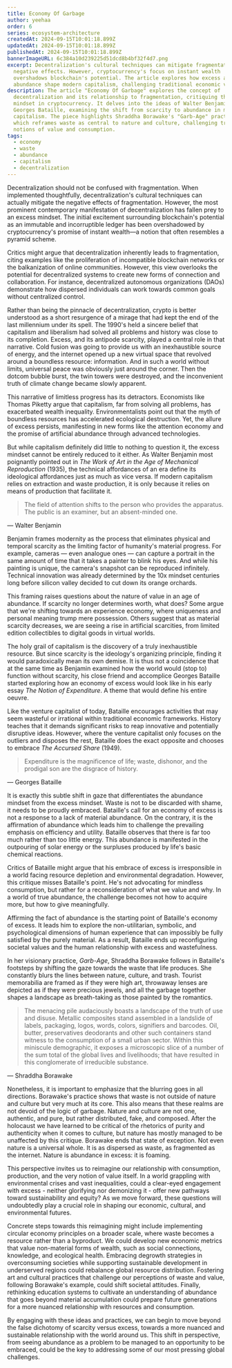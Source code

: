 ```yaml
---
title: Economy Of Garbage
author: yeehaa
order: 6
series: ecosystem-architecture
createdAt: 2024-09-15T10:01:18.899Z
updatedAt: 2024-09-15T10:01:18.899Z
publishedAt: 2024-09-15T10:01:18.899Z
bannerImageURL: 6c384a10d239225d51dcd8b4bf32f4d7.png
excerpt: Decentralization's cultural techniques can mitigate fragmentation's
  negative effects. However, cryptocurrency's focus on instant wealth
  overshadows blockchain's potential. The article explores how excess and
  abundance shape modern capitalism, challenging traditional economic views.
description: The article "Economy Of Garbage" explores the concept of
  decentralization and its relationship to fragmentation, critiquing the excess
  mindset in cryptocurrency. It delves into the ideas of Walter Benjamin and
  Georges Bataille, examining the shift from scarcity to abundance in modern
  capitalism. The piece highlights Shraddha Borawake's "Garb-Age" practice,
  which reframes waste as central to nature and culture, challenging traditional
  notions of value and consumption.
tags:
  - economy
  - waste
  - abundance
  - capitalism
  - decentralization
---
```

Decentralization should not be confused with fragmentation. When implemented thoughtfully, decentralization's cultural techniques can actually mitigate the negative effects of fragmentation. However, the most prominent contemporary manifestation of decentralization has fallen prey to an excess mindset. The initial excitement surrounding blockchain's potential as an immutable and incorruptible ledger has been overshadowed by cryptocurrency's promise of instant wealth—a notion that often resembles a pyramid scheme.

Critics might argue that decentralization inherently leads to fragmentation, citing examples like the proliferation of incompatible blockchain networks or the balkanization of online communities. However, this view overlooks the potential for decentralized systems to create new forms of connection and collaboration. For instance, decentralized autonomous organizations (DAOs) demonstrate how dispersed individuals can work towards common goals without centralized control.

Rather than being the pinnacle of decentralization, crypto is better understood as a short resurgence of a mirage that had kept the end of the last millennium under its spell. The 1990's held a sincere belief that capitalism and liberalism had solved all problems and history was close to its completion. Excess, and its antipode scarcity, played a central role in that narrative. Cold fusion was going to provide us with an inexhaustible source of energy, and the internet opened up a new virtual space that revolved around a boundless resource: information. And in such a world without limits, universal peace was obviously just around the corner. Then the dotcom bubble burst, the twin towers were destroyed, and the inconvenient truth of climate change became slowly apparent.

This narrative of limitless progress has its detractors. Economists like Thomas Piketty argue that capitalism, far from solving all problems, has exacerbated wealth inequality. Environmentalists point out that the myth of boundless resources has accelerated ecological destruction. Yet, the allure of excess persists, manifesting in new forms like the attention economy and the promise of artificial abundance through advanced technologies.

But while capitalism definitely did little to nothing to question it, the excess mindset cannot be entirely reduced to it either. As Walter Benjamin most poignantly pointed out in *The Work of Art in the Age of Mechanical Reproduction* (1935), the technical affordances of an era define its ideological affordances just as much as vice versa. If modern capitalism relies on extraction and waste production, it is only because it relies on means of production that facilitate it.

> The field of attention shifts to the person who provides the apparatus. The public is an examiner, but an absent-minded one.

— Walter Benjamin

Benjamin frames modernity as the process that eliminates physical and temporal scarcity as the limiting factor of humanity's material progress. For example, cameras — even analogue ones — can capture a portrait in the same amount of time that it takes a painter to blink his eyes. And while his painting is unique, the camera's snapshot can be reproduced infinitely. Technical innovation was already determined by the 10x mindset centuries long before silicon valley decided to cut down its orange orchards.

This framing raises questions about the nature of value in an age of abundance. If scarcity no longer determines worth, what does? Some argue that we're shifting towards an experience economy, where uniqueness and personal meaning trump mere possession. Others suggest that as material scarcity decreases, we are seeing a rise in artificial scarcities, from limited edition collectibles to digital goods in virtual worlds.

The holy grail of capitalism is the discovery of a truly inexhaustible resource. But since scarcity is the ideology's organizing principle, finding it would paradoxically mean its own demise. It is thus not a coincidence that at the same time as Benjamin examined how the world would (stop to) function without scarcity, his close friend and accomplice Georges Bataille started exploring how an economy of excess would look like in his early essay *The Notion of Expenditure*. A theme that would define his entire oeuvre.

Like the venture capitalist of today, Bataille encourages activities that may seem wasteful or irrational within traditional economic frameworks. History teaches that it demands significant risks to reap innovative and potentially disruptive ideas. However, where the venture capitalist only focuses on the outliers and disposes the rest, Bataille does the exact opposite and chooses to embrace *The Accursed Share* (1949).

> Expenditure is the magnificence of life; waste, dishonor, and the prodigal son are the disgrace of history.

— Georges Bataille

It is exactly this subtle shift in gaze that differentiates the abundance mindset from the excess mindset. Waste is not to be discarded with shame, it needs to be proudly embraced. Bataille's call for an economy of excess is not a response to a lack of material abundance. On the contrary, it is the affirmation of abundance which leads him to challenge the prevailing emphasis on efficiency and utility. Bataille observes that there is far too much rather than too little energy. This abundance is manifested in the outpouring of solar energy or the surpluses produced by life's basic chemical reactions.

Critics of Bataille might argue that his embrace of excess is irresponsible in a world facing resource depletion and environmental degradation. However, this critique misses Bataille's point. He's not advocating for mindless consumption, but rather for a reconsideration of what we value and why. In a world of true abundance, the challenge becomes not how to acquire more, but how to give meaningfully.

Affirming the fact of abundance is the starting point of Bataille's economy of excess. It leads him to explore the non-utilitarian, symbolic, and psychological dimensions of human experience that can impossibly be fully satisfied by the purely material. As a result, Bataille ends up reconfiguring societal values and the human relationship with excess and wastefulness.

In her visionary practice, *Garb-Age*, Shraddha Borawake follows in Bataille's footsteps by shifting the gaze towards the waste that life produces. She constantly blurs the lines between nature, culture, and trash. Tourist memorabilia are framed as if they were high art, throwaway lenses are depicted as if they were precious jewels, and all the garbage together shapes a landscape as breath-taking as those painted by the romantics.

> The menacing pile audaciously boasts a landscape of the truth of use and disuse. Metallic composites stand assembled in a landslide of labels, packaging, logos, words, colors, signifiers and barcodes. Oil, butter, preservatives deodorants and other such containers stand witness to the consumption of a small urban sector. Within this miniscule demographic, it exposes a microscopic slice of a number of the sum total of the global lives and livelihoods; that have resulted in this conglomerate of irreducible substance.

— Shraddha Borawake

Nonetheless, it is important to emphasize that the blurring goes in all directions. Borawake's practice shows that waste is not outside of nature and culture but very much at its core. This also means that these realms are not devoid of the logic of garbage. Nature and culture are not one, authentic, and pure, but rather distributed, fake, and composed. After the holocaust we have learned to be critical of the rhetorics of purity and authenticity when it comes to culture, but nature has mostly managed to be unaffected by this critique. Borawake ends that state of exception. Not even nature is a universal whole. It is as dispersed as waste, as fragmented as the internet. Nature is abundance in excess: it is foaming.

This perspective invites us to reimagine our relationship with consumption, production, and the very notion of value itself. In a world grappling with environmental crises and vast inequalities, could a clear-eyed engagement with excess - neither glorifying nor demonizing it - offer new pathways toward sustainability and equity? As we move forward, these questions will undoubtedly play a crucial role in shaping our economic, cultural, and environmental futures.

Concrete steps towards this reimagining might include implementing circular economy principles on a broader scale, where waste becomes a resource rather than a byproduct. We could develop new economic metrics that value non-material forms of wealth, such as social connections, knowledge, and ecological health. Embracing degrowth strategies in overconsuming societies while supporting sustainable development in underserved regions could rebalance global resource distribution. Fostering art and cultural practices that challenge our perceptions of waste and value, following Borawake's example, could shift societal attitudes. Finally, rethinking education systems to cultivate an understanding of abundance that goes beyond material accumulation could prepare future generations for a more nuanced relationship with resources and consumption.

By engaging with these ideas and practices, we can begin to move beyond the false dichotomy of scarcity versus excess, towards a more nuanced and sustainable relationship with the world around us. This shift in perspective, from seeing abundance as a problem to be managed to an opportunity to be embraced, could be the key to addressing some of our most pressing global challenges.

